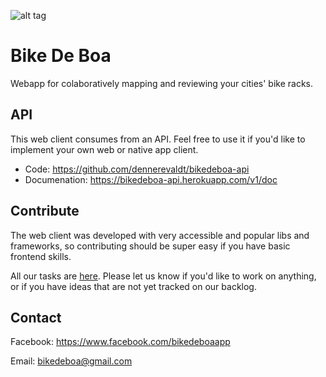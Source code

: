 ![alt tag](https://www.bikedeboa.com.br/apple-touch-icon.png)
# Bike De Boa 

Webapp for colaboratively mapping and reviewing your cities' bike racks.

## API

This web client consumes from an API. Feel free to use it if you'd like to implement your own web or native app client.
* Code: https://github.com/dennerevaldt/bikedeboa-api
* Documenation: https://bikedeboa-api.herokuapp.com/v1/doc

## Contribute

The web client was developed with very accessible and popular libs and frameworks, so contributing should be super easy if you have basic frontend skills.

All our tasks are [here](https://trello.com/b/2skCAJnL/bikedeboa). Please let us know if you'd like to work on anything, or if you have ideas that are not yet tracked on our backlog.

## Contact

Facebook: https://www.facebook.com/bikedeboaapp

Email: bikedeboa@gmail.com
